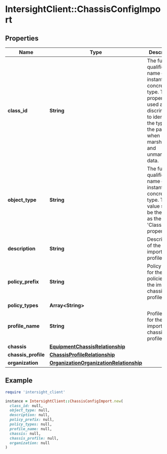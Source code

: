 # IntersightClient::ChassisConfigImport

## Properties

| Name | Type | Description | Notes |
| ---- | ---- | ----------- | ----- |
| **class_id** | **String** | The fully-qualified name of the instantiated, concrete type. This property is used as a discriminator to identify the type of the payload when marshaling and unmarshaling data. | [default to &#39;chassis.ConfigImport&#39;] |
| **object_type** | **String** | The fully-qualified name of the instantiated, concrete type. The value should be the same as the &#39;ClassId&#39; property. | [default to &#39;chassis.ConfigImport&#39;] |
| **description** | **String** | Description of the imported profile. | [optional] |
| **policy_prefix** | **String** | Policy prefix for the policies of the imported chassis profile. | [optional] |
| **policy_types** | **Array&lt;String&gt;** |  | [optional] |
| **profile_name** | **String** | Profile name for the imported chassis profile. | [optional] |
| **chassis** | [**EquipmentChassisRelationship**](EquipmentChassisRelationship.md) |  | [optional] |
| **chassis_profile** | [**ChassisProfileRelationship**](ChassisProfileRelationship.md) |  | [optional] |
| **organization** | [**OrganizationOrganizationRelationship**](OrganizationOrganizationRelationship.md) |  | [optional] |

## Example

```ruby
require 'intersight_client'

instance = IntersightClient::ChassisConfigImport.new(
  class_id: null,
  object_type: null,
  description: null,
  policy_prefix: null,
  policy_types: null,
  profile_name: null,
  chassis: null,
  chassis_profile: null,
  organization: null
)
```


